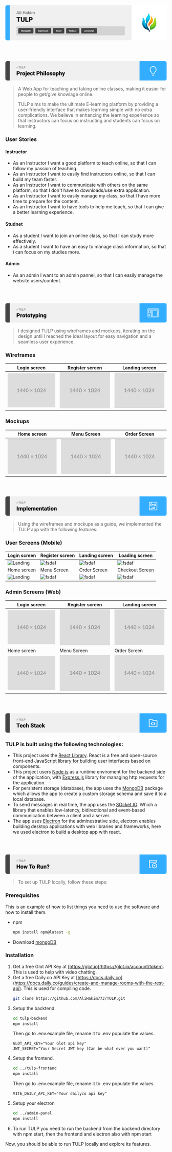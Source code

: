 <img src="./readme/title1.svg"/>

<br><br>

<!-- project philosophy -->
<img src="./readme/title2.svg"/>

> A Web App for teaching and taking online classes, making it easier for people to get/give knowlage online.
>
> TULP aims to make the ultimate E-learning platform by providing a user-friendly interface that makes learning simple with no extra complications. We believe in enhancing the learning experience so that instructors can focus on instructing and students can focus on learning.

### User Stories
#### Instructor
-   As an Instructor I want a good platform to teach online, so that I can follow my passion of teaching.
-   As an Instructor I want to easily find instructors online, so that I can build my team faster.
-   As an Instructor I want to communicate with others on the same platform, so that I don't have to downloads/use extra application.
-   As an Instructor I want to easily manage my class, so that I have more time to prepare for the content.
-   As an Instructor I want to have tools to help me teach, so that I can give a better learning experience.
  #### Studnet
-   As a student I want to join an online class, so that I can study more effectively.
-   As a student I want to have an easy to manage class information, so that i can focus on my studies more.
  #### Admin
-   As an admin I want to an admin pannel, so that I can easily manage the website users/content.


<br><br>

<!-- Prototyping -->
<img src="./readme/title3.svg"/>

> I designed TULP using wireframes and mockups, iterating on the design until I reached the ideal layout for easy navigation and a seamless user experience.

### Wireframes

| Login screen                            | Register screen                       | Landing screen                        |
| --------------------------------------- | ------------------------------------- | ------------------------------------- |
| ![Landing](./readme/demo/1440x1024.png) | ![fsdaf](./readme/demo/1440x1024.png) | ![fsdaf](./readme/demo/1440x1024.png) |

### Mockups

| Home screen                             | Menu Screen                           | Order Screen                          |
| --------------------------------------- | ------------------------------------- | ------------------------------------- |
| ![Landing](./readme/demo/1440x1024.png) | ![fsdaf](./readme/demo/1440x1024.png) | ![fsdaf](./readme/demo/1440x1024.png) |

<br><br>

<!-- Implementation -->
<img src="./readme/title4.svg"/>

> Using the wireframes and mockups as a guide, we implemented the TULP app with the following features:

### User Screens (Mobile)

| Login screen                              | Register screen                         | Landing screen                          | Loading screen                          |
| ----------------------------------------- | --------------------------------------- | --------------------------------------- | --------------------------------------- |
| ![Landing](https://placehold.co/900x1600) | ![fsdaf](https://placehold.co/900x1600) | ![fsdaf](https://placehold.co/900x1600) | ![fsdaf](https://placehold.co/900x1600) |
| Home screen                               | Menu Screen                             | Order Screen                            | Checkout Screen                         |
| ![Landing](https://placehold.co/900x1600) | ![fsdaf](https://placehold.co/900x1600) | ![fsdaf](https://placehold.co/900x1600) | ![fsdaf](https://placehold.co/900x1600) |

### Admin Screens (Web)

| Login screen                            | Register screen                       | Landing screen                        |
| --------------------------------------- | ------------------------------------- | ------------------------------------- |
| ![Landing](./readme/demo/1440x1024.png) | ![fsdaf](./readme/demo/1440x1024.png) | ![fsdaf](./readme/demo/1440x1024.png) |
| Home screen                             | Menu Screen                           | Order Screen                          |
| ![Landing](./readme/demo/1440x1024.png) | ![fsdaf](./readme/demo/1440x1024.png) | ![fsdaf](./readme/demo/1440x1024.png) |

<br><br>

<!-- Tech stack -->
<img src="./readme/title5.svg"/>

### TULP is built using the following technologies:

-   This project uses the [React Library](https://react.dev). React is a free and open-source front-end JavaScript library for building user interfaces based on components.
-   This project users [Node.js](https://nodejs.org/en) as a runtime enviroment for the backend side of the application, with [Express.js](https://expressjs.com) library for managing http requests for the application.
-   For persistent storage (database), the app uses the [MongoDB](https://www.mongodb.com) package which allows the app to create a custom storage schema and save it to a local database.
-   To send messages in real time, the app uses the [SOcket.IO](https://socket.io). Which a library that enables low-latency, bidirectional and event-based communication between a client and a server.
-   The app uses [Electron](https://www.electronjs.org) for the adminestrative side, electron enables building desktop applications with web libraries and frameworks, here we used electron to build a desktop app with react.

<br><br>

<!-- How to run -->
<img src="./readme/title6.svg"/>

> To set up TULP locally, follow these steps:

### Prerequisites

This is an example of how to list things you need to use the software and how to install them.

-   npm
    ```sh
    npm install npm@latest -g
    ```
-   Download [mongoDB](https://www.mongodb.com/docs/manual/tutorial/install-mongodb-on-windows/)

### Installation

1. Get a free Glot API Key at [https://glot.io](https://glot.io/account/token). This is used to help with video chatting.
2. Get a free Daily.co API Key at [https://docs.daily.co](https://docs.daily.co/guides/create-and-manage-rooms-with-the-rest-api). This is used for compiling code.
    ```sh
    git clone https://github.com/AliHakim773/TULP.git
    ```
4. Setup the backtend.
   ```sh
   cd tulp-backend
   npm install
   ```
   Then go to .env.example file, rename it to .env populate the values.
   ```.env
   GLOT_API_KEY="Your Glot api key"
   JWT_SECRET="Your Secret JWT key (Can be what ever you want)"
   ```
6. Setup the frontend.
    ```sh
    cd ../tulp-frontend
    npm install
    ```
     Then go to .env.example file, rename it to .env populate the values.
   ```.env
   VITE_DAILY_API_KEY="Your dailyco api key"
   ```
7.  Setup your electron
     ```sh
    cd ../admin-panel
    npm install
    ```
8.  To run TULP you need to run the backend from the backend directory with npm start, then the frontend and electron also with npm start

Now, you should be able to run TULP locally and explore its features.
